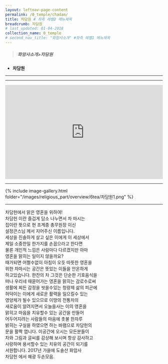 ```yaml
---
layout: leftnav-page-content
permalink: /0_temple/chadam/
title: 차담원 # 좌측 레벨2 메뉴제목
breadcrumb: 차담원 
# last_updated: 01-04-2018 
collection_name: 0_temple
# second_nav_title: "화암사소개" #좌측 레벨1 메뉴제목
---
```


> ##### **화암사소개>차담원**

* **차담원**
---
---
<iframe width="100%"
        height="300"
        src="https://youtube.com/embed/eLLwpnl7vKI?t=16"
        frameborder="0"      
        controls="1"  
        allowfullscreen></iframe>

---

{% include image-gallery.html folder="/images/religious_part/overview/6tea/차담원1.png" %}

---

차담헌에서 맑은 영혼을 위하여!<br>
차담헌 이란 즐겁게 담소 나누면서 차 마시는<br>
집이란 뜻으로 현 조계종 총무원장 이신<br>
설정큰스님  께서 지어주신 이름입니다.<br>
세상을 진솔하게 살고 싶은 이에게 이 세상에서<br>
제일 소중한일 한가지를 손꼽으라고 한다면<br>
물론 개인적 느낌은 사람마다 다르겠지만 아마<br>
영혼을 맑히는 일이지 않을까요?<br>
때가되면 어쩔수없이 아침이 오듯 따뜻한 영혼을<br>
위한 차마시는 공간은 뜻있는 이들을 안온하게<br>
하고있습니다. 한잔의 차 그것은 단순한 기호음식을<br>
떠나 우리네 때묻어가는 영혼을 맑히는 감로수로써<br>
생활에 찌든 감정을 씻을수있는 청량제 삶의 피곤에<br>
허덕이는 이에게 새로운 활력을 일으킬수 있는<br>
영양제가 될수 있으므로 이땅의 전통차의<br>
새로움이 알려지면서 오늘을사는 이의 영혼을<br>
맑히고 마음을 치유할수 있는 공간을 만들어<br>
어두어지려는 사람들의 마음에 촛불 한자루<br>
밝히는 구실을 하였으면 하는 바램으로 차담헌의<br>
문을 활짝 엽니다. 이공간에 오시는 모든분들이<br>
차와  그림과 글씨를 감상해 보시며 항상 감사하고<br>
사랑하며 용서할수 있는 치유의 공간이 되기를<br>
서원합니다. 2017년 가을에 도솔산 화암사<br>
       차담헌 에서  혜광 두손모음.<br>
